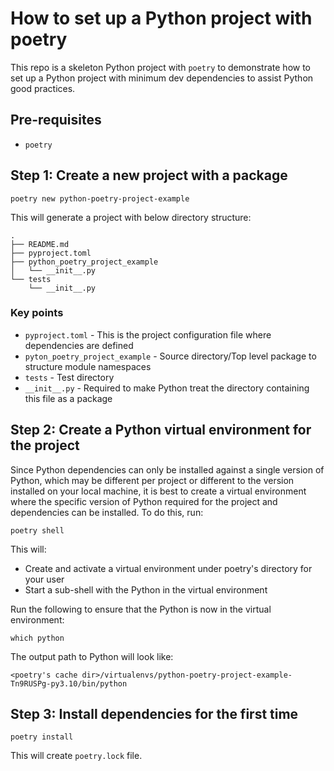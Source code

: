# How to set up a Python project with poetry

This repo is a skeleton Python project with `poetry` to demonstrate how to set up a Python project with minimum dev dependencies to assist Python good practices.

## Pre-requisites

- `poetry`

## Step 1: Create a new project with a package

```
poetry new python-poetry-project-example
```

This will generate a project with below directory structure:

```
.
├── README.md
├── pyproject.toml
├── python_poetry_project_example
│   └── __init__.py
└── tests
    └── __init__.py
```

### Key points
- `pyproject.toml` - This is the project configuration file where dependencies are defined
- `pyton_poetry_project_example` - Source directory/Top level package to structure module namespaces
- `tests` - Test directory
- `__init__.py` - Required to make Python treat the directory containing this file as a package

## Step 2: Create a Python virtual environment for the project

Since Python dependencies can only be installed against a single version of Python, which may be different per project or different to the version installed on your local machine, it is best to create a virtual environment where the specific version of Python required for the project and dependencies can be installed. To do this, run:

```
poetry shell
```

This will:
- Create and activate a virtual environment under poetry's directory for your user
- Start a sub-shell with the Python in the virtual environment

Run the following to ensure that the Python is now in the virtual environment:
```
which python
```

The output path to Python will look like:

```
<poetry's cache dir>/virtualenvs/python-poetry-project-example-Tn9RUSPg-py3.10/bin/python
```

## Step 3: Install dependencies for the first time

```
poetry install
```

This will create `poetry.lock` file.
